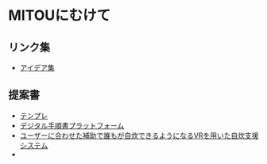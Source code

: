 # MITOUにむけて

## リンク集

- [アイデア集](./ideas.md)

## 提案書

- [テンプレ](./template.md)
- [デジタル手順書プラットフォーム](./application1.md)
- [ユーザーに合わせた補助で誰もが自炊できるようになるVRを用いた自炊支援システム](./application2-rewrited.md)
- 